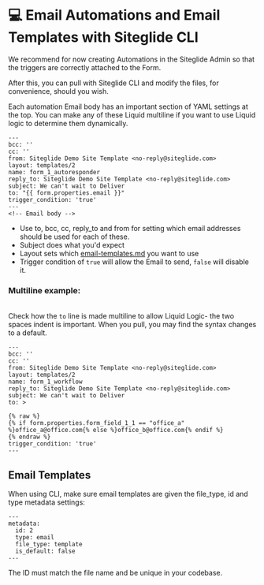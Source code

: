 # 💻 Email Automations and Email Templates with Siteglide CLI

We recommend for now creating Automations in the Siteglide Admin so that the triggers are correctly attached to the Form.

After this, you can pull with Siteglide CLI and modify the files, for convenience, should you wish.

Each automation Email body has an important section of YAML settings at the top. You can make any of these Liquid multiline if you want to use Liquid logic to determine them dynamically.

```liquid
---
bcc: ''
cc: ''
from: Siteglide Demo Site Template <no-reply@siteglide.com>
layout: templates/2
name: form_1_autoresponder
reply_to: Siteglide Demo Site Template <no-reply@siteglide.com>
subject: We can't wait to Deliver
to: "{{ form.properties.email }}"
trigger_condition: 'true'
---
<!-- Email body -->
```

* Use to, bcc, cc, reply\_to and from for setting which email addresses should be used for each of these.
* Subject does what you'd expect
* Layout sets which [email-templates.md](email-templates.md "mention") you want to use
* Trigger condition of `true` will allow the Email to send, `false` will disable it.

### Multiline example:

\
Check how the `to` line is made multiline to allow Liquid Logic- the two spaces indent is important. When you pull, you may find the syntax changes to a default.

```
---
bcc: ''
cc: ''
from: Siteglide Demo Site Template <no-reply@siteglide.com>
layout: templates/2
name: form_1_workflow
reply_to: Siteglide Demo Site Template <no-reply@siteglide.com>
subject: We can't wait to Deliver
to: >
  
{% raw %}
{% if form.properties.form_field_1_1 == "office_a" %}office_a@office.com{% else %}office_b@office.com{% endif %}
{% endraw %}
trigger_condition: 'true'
---
```

## Email Templates

When using CLI, make sure email templates are given the file\_type, id and type metadata settings:

```liquid
---
metadata:
  id: 2
  type: email
  file_type: template
  is_default: false
---
```

The ID must match the file name and be unique in your codebase.

